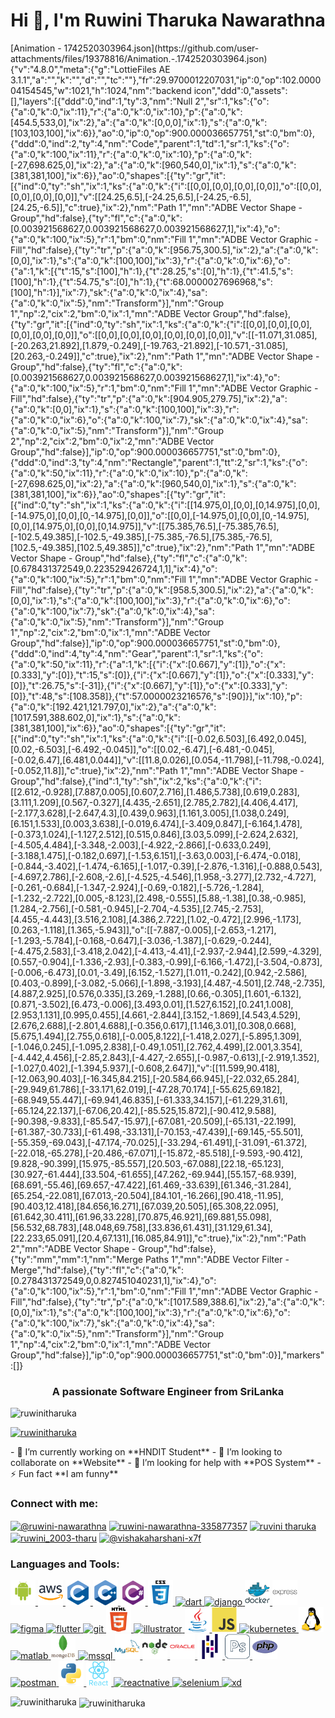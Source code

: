 

<h1 align="center">Hi 👋, I'm Ruwini Tharuka Nawarathna</h1>[Animation - 1742520303964.json](https://github.com/user-attachments/files/19378816/Animation.-.1742520303964.json)
{"v":"4.8.0","meta":{"g":"LottieFiles AE 3.1.1","a":"","k":"","d":"","tc":""},"fr":29.9700012207031,"ip":0,"op":102.000004154545,"w":1021,"h":1024,"nm":"backend icon","ddd":0,"assets":[],"layers":[{"ddd":0,"ind":1,"ty":3,"nm":"Null 2","sr":1,"ks":{"o":{"a":0,"k":0,"ix":11},"r":{"a":0,"k":0,"ix":10},"p":{"a":0,"k":[454.5,533,0],"ix":2},"a":{"a":0,"k":[0,0,0],"ix":1},"s":{"a":0,"k":[103,103,100],"ix":6}},"ao":0,"ip":0,"op":900.000036657751,"st":0,"bm":0},{"ddd":0,"ind":2,"ty":4,"nm":"Code","parent":1,"td":1,"sr":1,"ks":{"o":{"a":0,"k":100,"ix":11},"r":{"a":0,"k":0,"ix":10},"p":{"a":0,"k":[-27,698.625,0],"ix":2},"a":{"a":0,"k":[960,540,0],"ix":1},"s":{"a":0,"k":[381,381,100],"ix":6}},"ao":0,"shapes":[{"ty":"gr","it":[{"ind":0,"ty":"sh","ix":1,"ks":{"a":0,"k":{"i":[[0,0],[0,0],[0,0],[0,0]],"o":[[0,0],[0,0],[0,0],[0,0]],"v":[[24.25,6.5],[-24.25,6.5],[-24.25,-6.5],[24.25,-6.5]],"c":true},"ix":2},"nm":"Path 1","mn":"ADBE Vector Shape - Group","hd":false},{"ty":"fl","c":{"a":0,"k":[0.003921568627,0.003921568627,0.003921568627,1],"ix":4},"o":{"a":0,"k":100,"ix":5},"r":1,"bm":0,"nm":"Fill 1","mn":"ADBE Vector Graphic - Fill","hd":false},{"ty":"tr","p":{"a":0,"k":[956.75,300.5],"ix":2},"a":{"a":0,"k":[0,0],"ix":1},"s":{"a":0,"k":[100,100],"ix":3},"r":{"a":0,"k":0,"ix":6},"o":{"a":1,"k":[{"t":15,"s":[100],"h":1},{"t":28.25,"s":[0],"h":1},{"t":41.5,"s":[100],"h":1},{"t":54.75,"s":[0],"h":1},{"t":68.0000027696968,"s":[100],"h":1}],"ix":7},"sk":{"a":0,"k":0,"ix":4},"sa":{"a":0,"k":0,"ix":5},"nm":"Transform"}],"nm":"Group 1","np":2,"cix":2,"bm":0,"ix":1,"mn":"ADBE Vector Group","hd":false},{"ty":"gr","it":[{"ind":0,"ty":"sh","ix":1,"ks":{"a":0,"k":{"i":[[0,0],[0,0],[0,0],[0,0],[0,0],[0,0]],"o":[[0,0],[0,0],[0,0],[0,0],[0,0],[0,0]],"v":[[-11.071,31.085],[-20.263,21.892],[1.879,-0.249],[-19.763,-21.892],[-10.571,-31.085],[20.263,-0.249]],"c":true},"ix":2},"nm":"Path 1","mn":"ADBE Vector Shape - Group","hd":false},{"ty":"fl","c":{"a":0,"k":[0.003921568627,0.003921568627,0.003921568627,1],"ix":4},"o":{"a":0,"k":100,"ix":5},"r":1,"bm":0,"nm":"Fill 1","mn":"ADBE Vector Graphic - Fill","hd":false},{"ty":"tr","p":{"a":0,"k":[904.905,279.75],"ix":2},"a":{"a":0,"k":[0,0],"ix":1},"s":{"a":0,"k":[100,100],"ix":3},"r":{"a":0,"k":0,"ix":6},"o":{"a":0,"k":100,"ix":7},"sk":{"a":0,"k":0,"ix":4},"sa":{"a":0,"k":0,"ix":5},"nm":"Transform"}],"nm":"Group 2","np":2,"cix":2,"bm":0,"ix":2,"mn":"ADBE Vector Group","hd":false}],"ip":0,"op":900.000036657751,"st":0,"bm":0},{"ddd":0,"ind":3,"ty":4,"nm":"Rectangle","parent":1,"tt":2,"sr":1,"ks":{"o":{"a":0,"k":50,"ix":11},"r":{"a":0,"k":0,"ix":10},"p":{"a":0,"k":[-27,698.625,0],"ix":2},"a":{"a":0,"k":[960,540,0],"ix":1},"s":{"a":0,"k":[381,381,100],"ix":6}},"ao":0,"shapes":[{"ty":"gr","it":[{"ind":0,"ty":"sh","ix":1,"ks":{"a":0,"k":{"i":[[14.975,0],[0,0],[0,14.975],[0,0],[-14.975,0],[0,0],[0,-14.975],[0,0]],"o":[[0,0],[-14.975,0],[0,0],[0,-14.975],[0,0],[14.975,0],[0,0],[0,14.975]],"v":[[75.385,76.5],[-75.385,76.5],[-102.5,49.385],[-102.5,-49.385],[-75.385,-76.5],[75.385,-76.5],[102.5,-49.385],[102.5,49.385]],"c":true},"ix":2},"nm":"Path 1","mn":"ADBE Vector Shape - Group","hd":false},{"ty":"fl","c":{"a":0,"k":[0.678431372549,0.223529426724,1,1],"ix":4},"o":{"a":0,"k":100,"ix":5},"r":1,"bm":0,"nm":"Fill 1","mn":"ADBE Vector Graphic - Fill","hd":false},{"ty":"tr","p":{"a":0,"k":[958.5,300.5],"ix":2},"a":{"a":0,"k":[0,0],"ix":1},"s":{"a":0,"k":[100,100],"ix":3},"r":{"a":0,"k":0,"ix":6},"o":{"a":0,"k":100,"ix":7},"sk":{"a":0,"k":0,"ix":4},"sa":{"a":0,"k":0,"ix":5},"nm":"Transform"}],"nm":"Group 1","np":2,"cix":2,"bm":0,"ix":1,"mn":"ADBE Vector Group","hd":false}],"ip":0,"op":900.000036657751,"st":0,"bm":0},{"ddd":0,"ind":4,"ty":4,"nm":"Gear","parent":1,"sr":1,"ks":{"o":{"a":0,"k":50,"ix":11},"r":{"a":1,"k":[{"i":{"x":[0.667],"y":[1]},"o":{"x":[0.333],"y":[0]},"t":15,"s":[0]},{"i":{"x":[0.667],"y":[1]},"o":{"x":[0.333],"y":[0]},"t":26.75,"s":[-31]},{"i":{"x":[0.667],"y":[1]},"o":{"x":[0.333],"y":[0]},"t":48,"s":[108.358]},{"t":57.0000023216576,"s":[90]}],"ix":10},"p":{"a":0,"k":[192.421,121.797,0],"ix":2},"a":{"a":0,"k":[1017.591,388.602,0],"ix":1},"s":{"a":0,"k":[381,381,100],"ix":6}},"ao":0,"shapes":[{"ty":"gr","it":[{"ind":0,"ty":"sh","ix":1,"ks":{"a":0,"k":{"i":[[-0.02,6.503],[6.492,0.045],[0.02,-6.503],[-6.492,-0.045]],"o":[[0.02,-6.47],[-6.481,-0.045],[-0.02,6.47],[6.481,0.044]],"v":[[11.8,0.026],[0.054,-11.798],[-11.798,-0.024],[-0.052,11.8]],"c":true},"ix":2},"nm":"Path 1","mn":"ADBE Vector Shape - Group","hd":false},{"ind":1,"ty":"sh","ix":2,"ks":{"a":0,"k":{"i":[[2.612,-0.928],[7.887,0.005],[0.607,2.716],[1.486,5.738],[0.619,0.283],[3.111,1.209],[0.567,-0.327],[4.435,-2.651],[2.785,2.782],[4.406,4.417],[-2.177,3.628],[-2.647,4.3],[0.439,0.963],[1.161,3.005],[1.038,0.249],[6.151,1.533],[0.003,3.638],[-0.019,6.474],[-3.409,0.847],[-6.164,1.478],[-0.373,1.024],[-1.127,2.512],[0.515,0.846],[3.03,5.099],[-2.624,2.632],[-4.505,4.484],[-3.348,-2.003],[-4.922,-2.866],[-0.633,0.249],[-3.188,1.475],[-0.182,0.697],[-1.53,6.151],[-3.63,0.003],[-6.474,-0.018],[-0.844,-3.402],[-1.474,-6.165],[-1.017,-0.39],[-2.876,-1.316],[-0.888,0.543],[-4.697,2.786],[-2.608,-2.6],[-4.525,-4.546],[1.958,-3.277],[2.732,-4.727],[-0.261,-0.684],[-1.347,-2.924],[-0.69,-0.182],[-5.726,-1.284],[-1.232,-2.722],[0.005,-8.123],[2.498,-0.555],[5.88,-1.38],[0.38,-0.985],[1.284,-2.756],[-0.581,-0.945],[-2.704,-4.535],[2.745,-2.753],[4.455,-4.443],[3.516,2.108],[4.386,2.722],[1.02,-0.472],[2.996,-1.173],[0.263,-1.118],[1.365,-5.943]],"o":[[-7.887,-0.005],[-2.653,-1.217],[-1.293,-5.784],[-0.168,-0.647],[-3.036,-1.387],[-0.629,-0.244],[-4.475,2.583],[-3.418,2.042],[-4.413,-4.41],[-2.937,-2.944],[2.599,-4.329],[0.557,-0.904],[-1.336,-2.93],[-0.383,-0.99],[-6.166,-1.472],[-3.504,-0.873],[-0.006,-6.473],[0.01,-3.49],[6.152,-1.527],[1.011,-0.242],[0.942,-2.586],[0.403,-0.899],[-3.082,-5.066],[-1.898,-3.193],[4.487,-4.501],[2.748,-2.735],[4.887,2.925],[0.576,0.335],[3.269,-1.288],[0.66,-0.305],[1.601,-6.132],[0.871,-3.502],[6.473,-0.006],[3.493,0.01],[1.527,6.152],[0.241,1.008],[2.953,1.131],[0.995,0.455],[4.661,-2.844],[3.152,-1.869],[4.543,4.529],[2.676,2.688],[-2.801,4.688],[-0.356,0.617],[1.146,3.01],[0.308,0.668],[5.675,1.494],[2.755,0.618],[-0.005,8.122],[-1.418,2.027],[-5.895,1.309],[-1.046,0.245],[-1.095,2.838],[-0.49,1.051],[2.762,4.499],[2.001,3.354],[-4.442,4.456],[-2.85,2.843],[-4.427,-2.655],[-0.987,-0.613],[-2.919,1.352],[-1.027,0.402],[-1.394,5.937],[-0.608,2.647]],"v":[[11.599,90.418],[-12.063,90.403],[-16.345,84.215],[-20.584,66.945],[-22.032,65.284],[-29.949,61.786],[-33.171,62.019],[-47.28,70.174],[-55.625,69.182],[-68.949,55.447],[-69.941,46.835],[-61.333,34.157],[-61.229,31.61],[-65.124,22.137],[-67.06,20.42],[-85.525,15.872],[-90.412,9.588],[-90.398,-9.833],[-85.547,-15.97],[-67.081,-20.509],[-65.131,-22.199],[-61.387,-30.733],[-61.498,-33.131],[-70.153,-47.439],[-69.145,-55.501],[-55.359,-69.043],[-47.174,-70.025],[-33.294,-61.491],[-31.091,-61.372],[-22.018,-65.278],[-20.486,-67.071],[-15.872,-85.518],[-9.593,-90.412],[9.828,-90.399],[15.975,-85.557],[20.503,-67.088],[22.18,-65.123],[30.927,-61.444],[33.504,-61.655],[47.262,-69.944],[55.157,-68.939],[68.691,-55.46],[69.657,-47.422],[61.469,-33.639],[61.346,-31.284],[65.254,-22.081],[67.013,-20.504],[84.101,-16.266],[90.418,-11.95],[90.403,12.418],[84.656,16.271],[67.039,20.505],[65.308,22.095],[61.642,30.411],[61.96,33.228],[70.875,46.921],[69.881,55.098],[56.532,68.783],[48.048,69.758],[33.836,61.431],[31.129,61.34],[22.233,65.091],[20.4,67.131],[16.085,84.91]],"c":true},"ix":2},"nm":"Path 2","mn":"ADBE Vector Shape - Group","hd":false},{"ty":"mm","mm":1,"nm":"Merge Paths 1","mn":"ADBE Vector Filter - Merge","hd":false},{"ty":"fl","c":{"a":0,"k":[0.278431372549,0,0.827451040231,1],"ix":4},"o":{"a":0,"k":100,"ix":5},"r":1,"bm":0,"nm":"Fill 1","mn":"ADBE Vector Graphic - Fill","hd":false},{"ty":"tr","p":{"a":0,"k":[1017.589,388.6],"ix":2},"a":{"a":0,"k":[0,0],"ix":1},"s":{"a":0,"k":[100,100],"ix":3},"r":{"a":0,"k":0,"ix":6},"o":{"a":0,"k":100,"ix":7},"sk":{"a":0,"k":0,"ix":4},"sa":{"a":0,"k":0,"ix":5},"nm":"Transform"}],"nm":"Group 1","np":4,"cix":2,"bm":0,"ix":1,"mn":"ADBE Vector Group","hd":false}],"ip":0,"op":900.000036657751,"st":0,"bm":0}],"markers":[]}
<h3 align="center">A passionate Software Engineer from SriLanka</h3>
<p align="left"> <img src="https://komarev.com/ghpvc/?username=ruwinitharuka&label=Profile%20views&color=0e75b6&style=flat" alt="ruwinitharuka" /> </p>
<p align="left"> <a href="https://github.com/ryo-ma/github-profile-trophy"><img src="https://github-profile-trophy.vercel.app/?username=ruwinitharuka" alt="ruwinitharuka" /></a> </p>
- 🔭 I’m currently working on **HNDIT Student**
- 👯 I’m looking to collaborate on **Website**
- 🤝 I’m looking for help with **POS System**
- ⚡ Fun fact **I am funny**
<h3 align="left">Connect with me:</h3>
<p align="left">
<a href="https://codepen.io/@ruwini-nawarathna" target="blank"><img align="center" src="https://raw.githubusercontent.com/rahuldkjain/github-profile-readme-generator/master/src/images/icons/Social/codepen.svg" alt="@ruwini-nawarathna" height="30" width="40" /></a>
<a href="https://linkedin.com/in/ruwini-nawarathna-335877357" target="blank"><img align="center" src="https://raw.githubusercontent.com/rahuldkjain/github-profile-readme-generator/master/src/images/icons/Social/linked-in-alt.svg" alt="ruwini-nawarathna-335877357" height="30" width="40" /></a>
<a href="https://fb.com/ruvini tharuka" target="blank"><img align="center" src="https://raw.githubusercontent.com/rahuldkjain/github-profile-readme-generator/master/src/images/icons/Social/facebook.svg" alt="ruvini tharuka" height="30" width="40" /></a>
<a href="https://dribbble.com/ruwini_2003-tharu" target="blank"><img align="center" src="https://raw.githubusercontent.com/rahuldkjain/github-profile-readme-generator/master/src/images/icons/Social/dribbble.svg" alt="ruwini_2003-tharu" height="30" width="40" /></a>
<a href="https://www.youtube.com/c/@vishakaharshani-x7f" target="blank"><img align="center" src="https://raw.githubusercontent.com/rahuldkjain/github-profile-readme-generator/master/src/images/icons/Social/youtube.svg" alt="@vishakaharshani-x7f" height="30" width="40" /></a>
</p>
<h3 align="left">Languages and Tools:</h3>
<p align="left"> <a href="https://developer.android.com" target="_blank" rel="noreferrer"> <img src="https://raw.githubusercontent.com/devicons/devicon/master/icons/android/android-original-wordmark.svg" alt="android" width="40" height="40"/> </a> <a href="https://aws.amazon.com" target="_blank" rel="noreferrer"> <img src="https://raw.githubusercontent.com/devicons/devicon/master/icons/amazonwebservices/amazonwebservices-original-wordmark.svg" alt="aws" width="40" height="40"/> </a> <a href="https://www.cprogramming.com/" target="_blank" rel="noreferrer"> <img src="https://raw.githubusercontent.com/devicons/devicon/master/icons/c/c-original.svg" alt="c" width="40" height="40"/> </a> <a href="https://www.w3schools.com/cpp/" target="_blank" rel="noreferrer"> <img src="https://raw.githubusercontent.com/devicons/devicon/master/icons/cplusplus/cplusplus-original.svg" alt="cplusplus" width="40" height="40"/> </a> <a href="https://www.w3schools.com/cs/" target="_blank" rel="noreferrer"> <img src="https://raw.githubusercontent.com/devicons/devicon/master/icons/csharp/csharp-original.svg" alt="csharp" width="40" height="40"/> </a> <a href="https://www.w3schools.com/css/" target="_blank" rel="noreferrer"> <img src="https://raw.githubusercontent.com/devicons/devicon/master/icons/css3/css3-original-wordmark.svg" alt="css3" width="40" height="40"/> </a> <a href="https://dart.dev" target="_blank" rel="noreferrer"> <img src="https://www.vectorlogo.zone/logos/dartlang/dartlang-icon.svg" alt="dart" width="40" height="40"/> </a> <a href="https://www.djangoproject.com/" target="_blank" rel="noreferrer"> <img src="https://cdn.worldvectorlogo.com/logos/django.svg" alt="django" width="40" height="40"/> </a> <a href="https://www.docker.com/" target="_blank" rel="noreferrer"> <img src="https://raw.githubusercontent.com/devicons/devicon/master/icons/docker/docker-original-wordmark.svg" alt="docker" width="40" height="40"/> </a> <a href="https://expressjs.com" target="_blank" rel="noreferrer"> <img src="https://raw.githubusercontent.com/devicons/devicon/master/icons/express/express-original-wordmark.svg" alt="express" width="40" height="40"/> </a> <a href="https://www.figma.com/" target="_blank" rel="noreferrer"> <img src="https://www.vectorlogo.zone/logos/figma/figma-icon.svg" alt="figma" width="40" height="40"/> </a> <a href="https://flutter.dev" target="_blank" rel="noreferrer"> <img src="https://www.vectorlogo.zone/logos/flutterio/flutterio-icon.svg" alt="flutter" width="40" height="40"/> </a> <a href="https://git-scm.com/" target="_blank" rel="noreferrer"> <img src="https://www.vectorlogo.zone/logos/git-scm/git-scm-icon.svg" alt="git" width="40" height="40"/> </a> <a href="https://www.w3.org/html/" target="_blank" rel="noreferrer"> <img src="https://raw.githubusercontent.com/devicons/devicon/master/icons/html5/html5-original-wordmark.svg" alt="html5" width="40" height="40"/> </a> <a href="https://www.adobe.com/in/products/illustrator.html" target="_blank" rel="noreferrer"> <img src="https://www.vectorlogo.zone/logos/adobe_illustrator/adobe_illustrator-icon.svg" alt="illustrator" width="40" height="40"/> </a> <a href="https://www.java.com" target="_blank" rel="noreferrer"> <img src="https://raw.githubusercontent.com/devicons/devicon/master/icons/java/java-original.svg" alt="java" width="40" height="40"/> </a> <a href="https://developer.mozilla.org/en-US/docs/Web/JavaScript" target="_blank" rel="noreferrer"> <img src="https://raw.githubusercontent.com/devicons/devicon/master/icons/javascript/javascript-original.svg" alt="javascript" width="40" height="40"/> </a> <a href="https://kubernetes.io" target="_blank" rel="noreferrer"> <img src="https://www.vectorlogo.zone/logos/kubernetes/kubernetes-icon.svg" alt="kubernetes" width="40" height="40"/> </a> <a href="https://www.linux.org/" target="_blank" rel="noreferrer"> <img src="https://raw.githubusercontent.com/devicons/devicon/master/icons/linux/linux-original.svg" alt="linux" width="40" height="40"/> </a> <a href="https://www.mathworks.com/" target="_blank" rel="noreferrer"> <img src="https://upload.wikimedia.org/wikipedia/commons/2/21/Matlab_Logo.png" alt="matlab" width="40" height="40"/> </a> <a href="https://www.mongodb.com/" target="_blank" rel="noreferrer"> <img src="https://raw.githubusercontent.com/devicons/devicon/master/icons/mongodb/mongodb-original-wordmark.svg" alt="mongodb" width="40" height="40"/> </a> <a href="https://www.microsoft.com/en-us/sql-server" target="_blank" rel="noreferrer"> <img src="https://www.svgrepo.com/show/303229/microsoft-sql-server-logo.svg" alt="mssql" width="40" height="40"/> </a> <a href="https://www.mysql.com/" target="_blank" rel="noreferrer"> <img src="https://raw.githubusercontent.com/devicons/devicon/master/icons/mysql/mysql-original-wordmark.svg" alt="mysql" width="40" height="40"/> </a> <a href="https://nodejs.org" target="_blank" rel="noreferrer"> <img src="https://raw.githubusercontent.com/devicons/devicon/master/icons/nodejs/nodejs-original-wordmark.svg" alt="nodejs" width="40" height="40"/> </a> <a href="https://www.oracle.com/" target="_blank" rel="noreferrer"> <img src="https://raw.githubusercontent.com/devicons/devicon/master/icons/oracle/oracle-original.svg" alt="oracle" width="40" height="40"/> </a> <a href="https://pandas.pydata.org/" target="_blank" rel="noreferrer"> <img src="https://raw.githubusercontent.com/devicons/devicon/2ae2a900d2f041da66e950e4d48052658d850630/icons/pandas/pandas-original.svg" alt="pandas" width="40" height="40"/> </a> <a href="https://www.photoshop.com/en" target="_blank" rel="noreferrer"> <img src="https://raw.githubusercontent.com/devicons/devicon/master/icons/photoshop/photoshop-line.svg" alt="photoshop" width="40" height="40"/> </a> <a href="https://www.php.net" target="_blank" rel="noreferrer"> <img src="https://raw.githubusercontent.com/devicons/devicon/master/icons/php/php-original.svg" alt="php" width="40" height="40"/> </a> <a href="https://postman.com" target="_blank" rel="noreferrer"> <img src="https://www.vectorlogo.zone/logos/getpostman/getpostman-icon.svg" alt="postman" width="40" height="40"/> </a> <a href="https://www.python.org" target="_blank" rel="noreferrer"> <img src="https://raw.githubusercontent.com/devicons/devicon/master/icons/python/python-original.svg" alt="python" width="40" height="40"/> </a> <a href="https://reactjs.org/" target="_blank" rel="noreferrer"> <img src="https://raw.githubusercontent.com/devicons/devicon/master/icons/react/react-original-wordmark.svg" alt="react" width="40" height="40"/> </a> <a href="https://reactnative.dev/" target="_blank" rel="noreferrer"> <img src="https://reactnative.dev/img/header_logo.svg" alt="reactnative" width="40" height="40"/> </a> <a href="https://www.selenium.dev" target="_blank" rel="noreferrer"> <img src="https://raw.githubusercontent.com/detain/svg-logos/780f25886640cef088af994181646db2f6b1a3f8/svg/selenium-logo.svg" alt="selenium" width="40" height="40"/> </a> <a href="https://www.adobe.com/products/xd.html" target="_blank" rel="noreferrer"> <img src="https://cdn.worldvectorlogo.com/logos/adobe-xd.svg" alt="xd" width="40" height="40"/> </a> </p>

<p><img align="left" src="https://github-readme-stats.vercel.app/api/top-langs?username=ruwinitharuka&show_icons=true&locale=en&layout=compact" alt="ruwinitharuka" /></p>

<p>&nbsp;<img align="center" src="https://github-readme-stats.vercel.app/api?username=ruwinitharuka&show_icons=true&locale=en" alt="ruwinitharuka" /></p>

